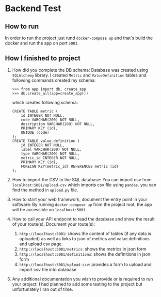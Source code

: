 # Backend Test

##  How to run
In order to run the project just rund `docker-compose up` and that's build the docker and run the app on port `5001`.

## How I finished to project
1. How did you complete the DB schema:
    Database was created using `SQLAlchemy` library. I created `Metric` and `ValueDefinition` tables and following commands created my schema:
    ```
    >>> from app import db, create_app
    >>> db.create_all(app=create_app())
    ```
    which creates following schema:
    ```
    CREATE TABLE metric (
        id INTEGER NOT NULL, 
        code VARCHAR(200) NOT NULL, 
        description VARCHAR(200) NOT NULL, 
        PRIMARY KEY (id), 
        UNIQUE (code)
    );
    CREATE TABLE value_definition (
        id INTEGER NOT NULL, 
        label VARCHAR(200) NOT NULL, 
        type VARCHAR(200) NOT NULL, 
        metric_id INTEGER NOT NULL, 
        PRIMARY KEY (id), 
        FOREIGN KEY(metric_id) REFERENCES metric (id)
    );
    ```
2. How to import the CSV to the SQL database:
    You can import csv from `localhost:5001/upload-csv` which imports csv file using `pandas`. you can find the method in `upload.py` file.
3. How to start your web framework, document the entry point in your software:
    By running `docker-compose up` from the project root, the app will be accessible on `localhost:5001`.

4. How to call your API endpoint to read the database and show the result of your route(s). Document your route(s):
    1. `http://localhost:5001`: shows the content of tables (if any data is uploaded) as well as links to json of metrics and value definitions and upload csv page.
    2. `http://localhost:5001/metrics`: shows the metrics in json form
    3. `http://localhost:5001/definitions`: shows the definitions in json form
    4. `http://localhost:5001/upload-csv`: provides a form to upload and import csv file into database

5. Any additional documentation you wish to provide or is required to run your project:
    I had planned to add some testing to the project but unfortunately I ran out of time.